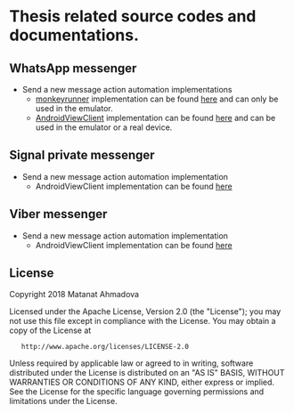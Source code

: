 # Thesis related source codes and documentations. 


## WhatsApp messenger
 * Send a new message action automation implementations
   * [monkeyrunner](https://developer.android.com/studio/test/monkeyrunner/) implementation can be found [here](https://github.com/amatanat/thesis/blob/master/whatsapp-monkeyrunner.py) and can only be used in the emulator.
   * [AndroidViewClient](https://github.com/dtmilano/AndroidViewClient/wiki) implementation can be found [here](https://github.com/amatanat/thesis/blob/master/whatsapp-androidviewclient.py) and can be used in the emulator or a real device.
  
## Signal private messenger 
* Send a new message action automation implementation
  * AndroidViewClient implementation can be found [here](https://github.com/amatanat/thesis/blob/master/signal-androidviewclient.py)
  
## Viber messenger 
* Send a new message action automation implementation
  * AndroidViewClient implementation can be found [here](https://github.com/amatanat/thesis/blob/master/viber-androidviewclient.py)  


License
-------

 Copyright 2018 Matanat Ahmadova

   Licensed under the Apache License, Version 2.0 (the "License");
   you may not use this file except in compliance with the License.
   You may obtain a copy of the License at

       http://www.apache.org/licenses/LICENSE-2.0

   Unless required by applicable law or agreed to in writing, software
   distributed under the License is distributed on an "AS IS" BASIS,
   WITHOUT WARRANTIES OR CONDITIONS OF ANY KIND, either express or implied.
   See the License for the specific language governing permissions and
   limitations under the License.
